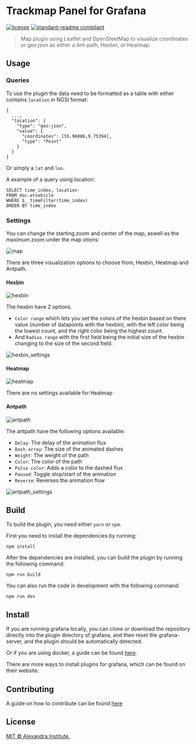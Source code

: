 # Trackmap Panel for Grafana

[![license](https://img.shields.io/badge/license-MIT-green.svg)](./LICENSE)
[![standard-readme compliant](https://img.shields.io/badge/readme%20style-standard-brightgreen.svg)](https://github.com/RichardLitt/standard-readme)

> Map plugin using Leaflet and OpenSteetMap to visualize coordinates or geo:json as either a Ant-path, Hexbin, or Heatmap.

## Usage

### Queries
To use the plugin the data need to be formatted as a table with either contains `location` in NGSI format:
```
{
  ...,
  "location": {
    "type": "geo:json",
    "value": {
      "coordinates": [55.96086,9.75394],
      "type": "Point"
    }
  }
}
```
Or simply a `lat` and `lon`.

A example of a query using location:
```
SELECT time_index, location
FROM doc.etvehicle
WHERE $__timeFilter(time_index)
ORDER BY time_index
```

### Settings
You can change the starting zoom and center of the map, aswell as the maximum zoom under the map otions:

![map](https://github.com/alexandrainst/alexandra-trackmap-panel/raw/master/images/map_settings.png)

There are three visualization options to choose from, Hexbin, Heatmap and Antpath.

#### Hexbin
![hexbin](https://github.com/alexandrainst/alexandra-trackmap-panel/raw/master/images/hexbin.png)

The hexbin have 2 options.
- `Color range` which lets you set the colors of the hexbin based on there value (number of datapoints with the hexbin), with the left color being the lowest count, and the right color being the highest count.
- And `Radius range` with the first field being the initial size of the hexbin changing to the size of the second field.


![hexbin_settings](https://github.com/alexandrainst/alexandra-trackmap-panel/raw/master/images/hexbin_settings.png)

#### Heatmap
![heatmap](https://github.com/alexandrainst/alexandra-trackmap-panel/raw/master/images/heatmap.png)

There are no settings available for Heatmap

#### Antpath
![antpath](https://github.com/alexandrainst/alexandra-trackmap-panel/raw/master/images/antpath.png)

The antpath have the following options available:
- `Delay`: The delay of the animation flux
- `Dash array`: The size of the animated dashes
- `Weight`: The weight of the path
- `Color`: The color of the path
- `Pulse color`: Adds a color to the dashed flux
- `Paused`: Toggle stop/start of the animation
- `Reverse`: Reverses the animation flow

![antpath_settings](https://github.com/alexandrainst/alexandra-trackmap-panel/raw/master/images/antpath_settings.png)

## Build
To build the plugin, you need either `yarn` or `npm`.

First you need to install the dependencies by running:
```
npm install
```
After the dependencies are installed, you can build the plugin by running the following command:
```
npm run build
```
You can also run the code in development with the following command:
```
npm run dev
```

## Install
If you are running grafana locally, you can clone or download the repository directly into the plugin directory of grafana, and then reset the grafana-server, and the plugin should be automatically detected.

Or if you are using docker, a guide can be found [here](https://grafana.com/docs/installation/docker/#installing-plugins-from-other-sources).

There are more ways to install plugins for grafana, which can be found on their website.

## Contributing

A guide on how to contribute can be found [here](https://docs.synchronicity-iot.eu/docs/contributing/contribution)

## License

[MIT © Alexandra Institute.](./LICENSE)
